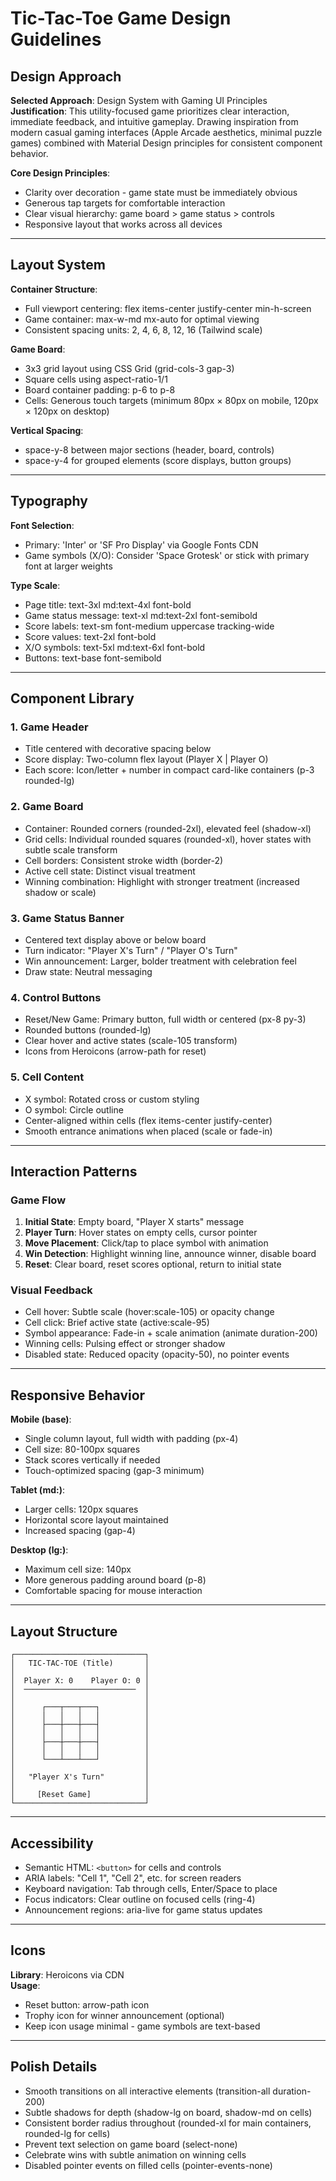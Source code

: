 # Tic-Tac-Toe Game Design Guidelines

## Design Approach

**Selected Approach**: Design System with Gaming UI Principles  
**Justification**: This utility-focused game prioritizes clear interaction, immediate feedback, and intuitive gameplay. Drawing inspiration from modern casual gaming interfaces (Apple Arcade aesthetics, minimal puzzle games) combined with Material Design principles for consistent component behavior.

**Core Design Principles**:
- Clarity over decoration - game state must be immediately obvious
- Generous tap targets for comfortable interaction
- Clear visual hierarchy: game board > game status > controls
- Responsive layout that works across all devices

---

## Layout System

**Container Structure**:
- Full viewport centering: flex items-center justify-center min-h-screen
- Game container: max-w-md mx-auto for optimal viewing
- Consistent spacing units: 2, 4, 6, 8, 12, 16 (Tailwind scale)

**Game Board**:
- 3x3 grid layout using CSS Grid (grid-cols-3 gap-3)
- Square cells using aspect-ratio-1/1
- Board container padding: p-6 to p-8
- Cells: Generous touch targets (minimum 80px × 80px on mobile, 120px × 120px on desktop)

**Vertical Spacing**:
- space-y-8 between major sections (header, board, controls)
- space-y-4 for grouped elements (score displays, button groups)

---

## Typography

**Font Selection**: 
- Primary: 'Inter' or 'SF Pro Display' via Google Fonts CDN
- Game symbols (X/O): Consider 'Space Grotesk' or stick with primary font at larger weights

**Type Scale**:
- Page title: text-3xl md:text-4xl font-bold
- Game status message: text-xl md:text-2xl font-semibold
- Score labels: text-sm font-medium uppercase tracking-wide
- Score values: text-2xl font-bold
- X/O symbols: text-5xl md:text-6xl font-bold
- Buttons: text-base font-semibold

---

## Component Library

### 1. Game Header
- Title centered with decorative spacing below
- Score display: Two-column flex layout (Player X | Player O)
- Each score: Icon/letter + number in compact card-like containers (p-3 rounded-lg)

### 2. Game Board
- Container: Rounded corners (rounded-2xl), elevated feel (shadow-xl)
- Grid cells: Individual rounded squares (rounded-xl), hover states with subtle scale transform
- Cell borders: Consistent stroke width (border-2)
- Active cell state: Distinct visual treatment
- Winning combination: Highlight with stronger treatment (increased shadow or scale)

### 3. Game Status Banner
- Centered text display above or below board
- Turn indicator: "Player X's Turn" / "Player O's Turn"  
- Win announcement: Larger, bolder treatment with celebration feel
- Draw state: Neutral messaging

### 4. Control Buttons
- Reset/New Game: Primary button, full width or centered (px-8 py-3)
- Rounded buttons (rounded-lg)
- Clear hover and active states (scale-105 transform)
- Icons from Heroicons (arrow-path for reset)

### 5. Cell Content
- X symbol: Rotated cross or custom styling
- O symbol: Circle outline
- Center-aligned within cells (flex items-center justify-center)
- Smooth entrance animations when placed (scale or fade-in)

---

## Interaction Patterns

### Game Flow
1. **Initial State**: Empty board, "Player X starts" message
2. **Player Turn**: Hover states on empty cells, cursor pointer
3. **Move Placement**: Click/tap to place symbol with animation
4. **Win Detection**: Highlight winning line, announce winner, disable board
5. **Reset**: Clear board, reset scores optional, return to initial state

### Visual Feedback
- Cell hover: Subtle scale (hover:scale-105) or opacity change
- Cell click: Brief active state (active:scale-95)
- Symbol appearance: Fade-in + scale animation (animate duration-200)
- Winning cells: Pulsing effect or stronger shadow
- Disabled state: Reduced opacity (opacity-50), no pointer events

---

## Responsive Behavior

**Mobile (base)**:
- Single column layout, full width with padding (px-4)
- Cell size: 80-100px squares
- Stack scores vertically if needed
- Touch-optimized spacing (gap-3 minimum)

**Tablet (md:)**:
- Larger cells: 120px squares  
- Horizontal score layout maintained
- Increased spacing (gap-4)

**Desktop (lg:)**:
- Maximum cell size: 140px
- More generous padding around board (p-8)
- Comfortable spacing for mouse interaction

---

## Layout Structure

```
┌─────────────────────────────┐
│   TIC-TAC-TOE (Title)       │
│                             │
│  Player X: 0    Player O: 0 │
│  ─────────────────────────  │
│                             │
│      ┌───┬───┬───┐          │
│      │   │   │   │          │
│      ├───┼───┼───┤          │
│      │   │   │   │          │
│      ├───┼───┼───┤          │
│      │   │   │   │          │
│      └───┴───┴───┘          │
│                             │
│   "Player X's Turn"         │
│                             │
│     [Reset Game]            │
└─────────────────────────────┘
```

---

## Accessibility

- Semantic HTML: `<button>` for cells and controls
- ARIA labels: "Cell 1", "Cell 2", etc. for screen readers
- Keyboard navigation: Tab through cells, Enter/Space to place
- Focus indicators: Clear outline on focused cells (ring-4)
- Announcement regions: aria-live for game status updates

---

## Icons

**Library**: Heroicons via CDN  
**Usage**:
- Reset button: arrow-path icon
- Trophy icon for winner announcement (optional)
- Keep icon usage minimal - game symbols are text-based

---

## Polish Details

- Smooth transitions on all interactive elements (transition-all duration-200)
- Subtle shadows for depth (shadow-lg on board, shadow-md on cells)
- Consistent border radius throughout (rounded-xl for main containers, rounded-lg for cells)
- Prevent text selection on game board (select-none)
- Celebrate wins with subtle animation on winning cells
- Disabled pointer events on filled cells (pointer-events-none)